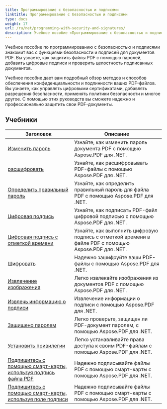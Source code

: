 ```yaml
---
title: Программирование с безопасностью и подписями
linktitle: Программирование с безопасностью и подписями
type: docs
weight: 17
url: /ru/net/programming-with-security-and-signatures/
description: Учебное пособие «Программирование с безопасностью и подписями» научит вас защищать и подписывать документы PDF, обеспечивая конфиденциальность и подлинность.
---
```

Учебное пособие по программированию с безопасностью и подписями знакомит вас с функциями безопасности и подписей для документов PDF. Вы узнаете, как защитить файлы PDF с помощью паролей, добавить цифровые подписи и проверить целостность подписанных документов.

Учебное пособие дает вам подробный обзор методов и способов обеспечения конфиденциальности и подлинности ваших PDF-файлов. Вы узнаете, как управлять цифровыми сертификатами, добавлять разрешения безопасности, применять политики безопасности и многое другое. С помощью этих руководств вы сможете надежно и профессионально защитить свои PDF-документы.

## Учебники
| Заголовок | Описание |
| --- | --- | 
| [Изменить пароль](./change-password/) | Узнайте, как изменить пароль документа PDF с помощью Aspose.PDF для .NET. |  
| [расшифровать](./decrypt/) | Узнайте, как расшифровывать PDF-файлы с помощью Aspose.PDF для .NET. |  
| [Определить правильный пароль](./determine-correct-password/) | Узнайте, как определить правильный пароль для файла PDF с помощью Aspose.PDF для .NET. |  
| [Цифровая подпись](./digitally-sign/) | Узнайте, как подписать PDF-файл цифровой подписью с помощью Aspose.PDF для .NET. |  
| [Цифровая подпись с отметкой времени](./digitally-sign-with-time-stamp/) | Узнайте, как выполнить цифровую подпись с отметкой времени в файле PDF с помощью Aspose.PDF для .NET. |  
| [Шифровать](./encrypt/) | Надежно зашифруйте ваши PDF-файлы с помощью Aspose.PDF для .NET. |  
| [Извлечение изображения](./extracting-image/) | Легко извлекайте изображения из документов PDF с помощью Aspose.PDF для .NET. |  
| [Извлечь информацию о подписи](./extract-signature-info/) | Извлечение информации о подписи с помощью Aspose.PDF для .NET. |  
| [Защищено паролем](./is-password-protected/) | Легко проверьте, защищен ли PDF-документ паролем, с помощью Aspose.PDF для .NET. |  
| [Установить привилегии](./set-privileges/) | Легко устанавливайте права доступа к своим PDF-файлам с помощью Aspose.PDF для .NET. |  
| [Подпишитесь с помощью смарт-карты, используя подпись файла PDF](./sign-with-smart-card-using-pdf-file-signature/) | Надежно подписывайте файлы PDF с помощью смарт-карты с помощью Aspose.PDF для .NET. |  
| [Подпишитесь с помощью смарт-карты, используя поле подписи](./sign-with-smart-card-using-signature-field/) | Надежно подписывайте файлы PDF с помощью смарт-карты с помощью Aspose.PDF для .NET. |  